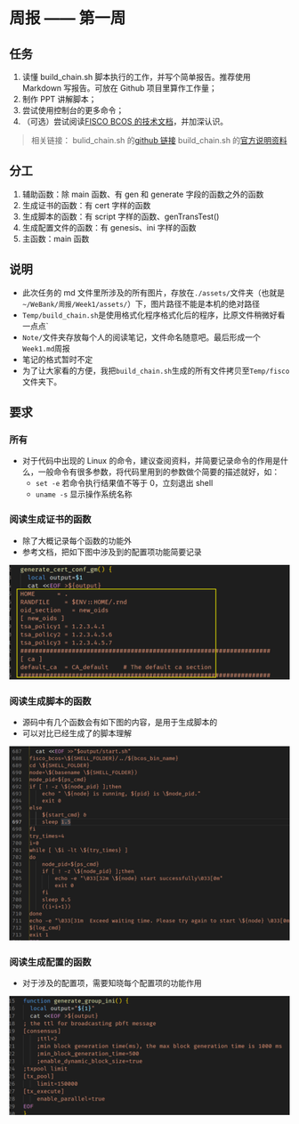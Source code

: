 # 周报 —— 第一周

## 任务

1. 读懂 build_chain.sh 脚本执行的工作，并写个简单报告。推荐使用 Markdown 写报告。可放在 Github 项目里算作工作量；
2. 制作 PPT 讲解脚本；
3. 尝试使用控制台的更多命令；
4. （可选）尝试阅读[FISCO BCOS 的技术文档](https://fisco-bcos-documentation.readthedocs.io/zh_CN/latest/index.html)，并加深认识。

> 相关链接：
> bulid_chain.sh 的[github 链接](https://github.com/FISCO-BCOS/FISCO-BCOS/blob/master/tools/build_chain.sh)
> build_chain.sh 的[官方说明资料](https://fisco-bcos-documentation.readthedocs.io/zh_CN/latest/docs/manual/build_chain.html)

## 分工

1. 辅助函数：除 main 函数、有 gen 和 generate 字段的函数之外的函数
2. 生成证书的函数：有 cert 字样的函数
3. 生成脚本的函数：有 script 字样的函数、genTransTest()
4. 生成配置文件的函数：有 genesis、ini 字样的函数
5. 主函数：main 函数

## 说明

- 此次任务的 md 文件里所涉及的所有图片，存放在`./assets/`文件夹（也就是 `~/WeBank/周报/Week1/assets/`）下，图片路径不能是本机的绝对路径
- `Temp/build_chain.sh`是使用格式化程序格式化后的程序，比原文件稍微好看一点点`
- `Note/`文件夹存放每个人的阅读笔记，文件命名随意吧。最后形成一个`Week1.md`周报
- 笔记的格式暂时不定
- 为了让大家看的方便，我把`build_chain.sh`生成的所有文件拷贝至`Temp/fisco`文件夹下。

## 要求

### 所有

- 对于代码中出现的 Linux 的命令，建议查阅资料，并简要记录命令的作用是什么，一般命令有很多参数，将代码里用到的参数做个简要的描述就好，如：
  - `set -e` 若命令执行结果值不等于 0，立刻退出 shell
  - `uname -s` 显示操作系统名称

### 阅读生成证书的函数

- 除了大概记录每个函数的功能外
- 参考文档，把如下图中涉及到的配置项功能简要记录

![1559642647903](assets/1559642647903.png)

### 阅读生成脚本的函数

- 源码中有几个函数会有如下图的内容，是用于生成脚本的
- 可以对比已经生成了的脚本理解

![1559643023690](assets/1559643023690.png)

### 阅读生成配置的函数

- 对于涉及的配置项，需要知晓每个配置项的功能作用

![1559643286250](assets/1559643286250.png)
